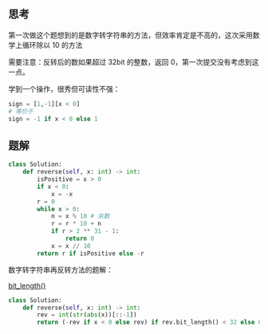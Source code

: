 ## 思考

第一次做这个题想到的是数字转字符串的方法，但效率肯定是不高的，这次采用数学上循环除以 10 的方法

需要注意：反转后的数如果超过 32bit 的整数，返回 0，第一次提交没有考虑到这一点。

学到一个操作，很秀但可读性不强：

```python
sign = [1,-1][x < 0]
# 等价于
sign = -1 if x < 0 else 1
```

## 题解

```python
class Solution:
    def reverse(self, x: int) -> int:
        isPositive = x > 0
        if x < 0:
            x = -x
        r = 0
        while x > 0:
            n = x % 10 # 余数
            r = r * 10 + n
            if r > 2 ** 31 - 1:
                return 0
            x = x // 10
        return r if isPositive else -r
```

数字转字符串再反转方法的题解：

[bit_length()](https://python-reference.readthedocs.io/en/latest/docs/ints/bit_length.html)

```python
class Solution:
    def reverse(self, x: int) -> int:
        rev = int(str(abs(x))[::-1])
        return (-rev if x < 0 else rev) if rev.bit_length() < 32 else 0
```

